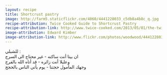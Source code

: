 ```yaml
---
layout: recipe
title: Shortcrust pastry
image: http://farm5.staticflickr.com/4060/4441228033_c5db8a4b8c_q.jpg
recipe-attribution: Twice Cooked Guide to Shortcrust Pastry
recipe-attribution-link: http://www.twice-cooked.com/2013/05/01/the-twice-cooked-guide-to-shortcrust-pastry/
image-attribution: Edward Kimber
image-attribution-link: http://www.flickr.com/photos/woodwood/4441228033/
---
```



	
للشبلي :    
ان بيتا أنت ساكنه - غير محتاج الى السرج    
وعليلا أنت زائره - قد أتاه الله بالفرج    
وجهك المأمول حجتنا - يوم يأتي الناس بالحجج
